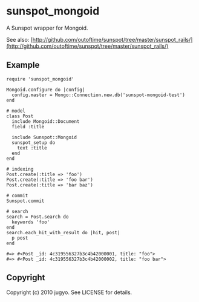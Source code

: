 sunspot_mongoid
====

A Sunspot wrapper for Mongoid.

See also: [http://github.com/outoftime/sunspot/tree/master/sunspot_rails/](http://github.com/outoftime/sunspot/tree/master/sunspot_rails/)

Example
----

    require 'sunspot_mongoid'

    Mongoid.configure do |config|
      config.master = Mongo::Connection.new.db('sunspot-mongoid-test')
    end

    # model
    class Post
      include Mongoid::Document
      field :title

      include Sunspot::Mongoid
      sunspot_setup do
        text :title
      end
    end

    # indexing
    Post.create(:title => 'foo')
    Post.create(:title => 'foo bar')
    Post.create(:title => 'bar baz')

    # commit
    Sunspot.commit

    # search
    search = Post.search do
      keywords 'foo'
    end
    search.each_hit_with_result do |hit, post|
      p post
    end

    #=> #<Post _id: 4c319556327b3c4b42000001, title: "foo">
    #=> #<Post _id: 4c319556327b3c4b42000002, title: "foo bar">

Copyright
----

Copyright (c) 2010 jugyo. See LICENSE for details.
